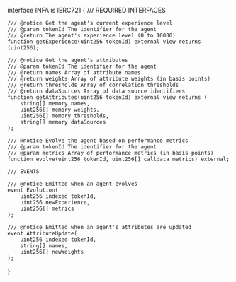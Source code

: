 interface INFA is IERC721 {
    /// REQUIRED INTERFACES

    /// @notice Get the agent's current experience level
    /// @param tokenId The identifier for the agent
    /// @return The agent's experience level (0 to 10000)
    function getExperience(uint256 tokenId) external view returns (uint256);

    /// @notice Get the agent's attributes
    /// @param tokenId The identifier for the agent
    /// @return names Array of attribute names
    /// @return weights Array of attribute weights (in basis points)
    /// @return thresholds Array of correlation thresholds
    /// @return dataSources Array of data source identifiers
    function getAttributes(uint256 tokenId) external view returns (
        string[] memory names,
        uint256[] memory weights,
        uint256[] memory thresholds,
        string[] memory dataSources
    );

    /// @notice Evolve the agent based on performance metrics
    /// @param tokenId The identifier for the agent
    /// @param metrics Array of performance metrics (in basis points)
    function evolve(uint256 tokenId, uint256[] calldata metrics) external;

    /// EVENTS

    /// @notice Emitted when an agent evolves
    event Evolution(
        uint256 indexed tokenId,
        uint256 newExperience,
        uint256[] metrics
    );

    /// @notice Emitted when an agent's attributes are updated
    event AttributeUpdate(
        uint256 indexed tokenId,
        string[] names,
        uint256[] newWeights
    );
}
